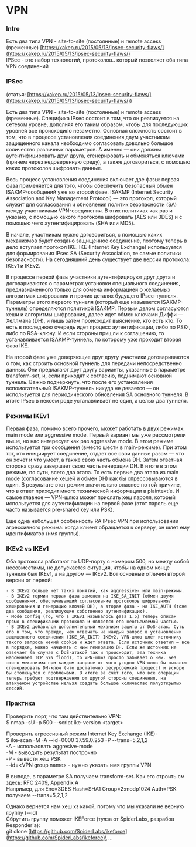 # VPN

### Intro

Есть два типа VPN - site-to-site (постоянные) и remote access (временные) [https://xakep.ru/2015/05/13/ipsec-security-flaws/](https://xakep.ru/2015/05/13/ipsec-security-flaws/) \
IPSec - это набор технологий, протоколов.. который позволяет оба типа VPN соединений

### IPSec

(статья: [https://xakep.ru/2015/05/13/ipsec-security-flaws/](https://xakep.ru/2015/05/13/ipsec-security-flaws/))

Есть два типа VPN - site-to-site (постоянные) и remote access (временные). Специфика IPsec состоит в том, что он реализуется на сетевом уровне, дополняя его таким образом, чтобы для последующих уровней все происходило незаметно. Основная сложность состоит в том, что в процессе установления соединения двум участникам защищенного канала необходимо согласовать довольно большое количество различных параметров. А именно — они должны аутентифицировать друг друга, сгенерировать и обменяться ключами (причем через недоверенную среду), а также договориться, с помощью каких протоколов шифровать данные.

Весь процесс установления соединения включает две фазы: первая фаза применяется для того, чтобы обеспечить безопасный обмен ISAKMP-сообщений уже во второй фазе. ISAKMP (Internet Security Association and Key Management Protocol) — это протокол, который служит для согласования и обновления политик безопасности (SA) между участниками VPN-соединения. В этих политиках как раз и указано, с помощью какого протокола шифровать (AES или 3DES) и с помощью чего аутентифицировать (SHA или MD5).

В начале, участникам нужно договориться, с помощью каких механизмов будет создано защищенное соединение, поэтому теперь в дело вступает протокол IKE. IKE (Internet Key Exchange) используется для формирования IPsec SA (Security Association, те самые политики безопасности). На сегодняшний день существует две версии протокола: IKEv1 и IKEv2.

В процессе первой фазы участники аутентифицируют друг друга и договариваются о параметрах установки специального соединения, предназначенного только для обмена информацией о желаемых алгоритмах шифрования и прочих деталях будущего IPsec-туннеля. Параметры этого первого туннеля (который еще называется ISAKMP-туннель) определяются политикой ISAKMP. Первым делом согласуются хеши и алгоритмы шифрования, далее идет обмен ключами Диффи — Хеллмана (DH), и лишь затем происходит выяснение, кто есть кто. То есть в последнюю очередь идет процесс аутентификации, либо по PSK-, либо по RSA-ключу. И если стороны пришли к соглашению, то устанавливается ISAKMP-туннель, по которому уже проходит вторая фаза IKE.

На второй фазе уже доверяющие друг другу участники договариваются о том, как строить основной туннель для передачи непосредственно данных. Они предлагают друг другу варианты, указанные в параметре transform-set, и, если приходят к согласию, поднимают основной туннель. Важно подчеркнуть, что после его установления вспомогательный ISAKMP-туннель никуда не девается — он используется для периодического обновления SA основного туннеля. В итоге IPsec в некоем роде устанавливает не один, а целых два туннеля.

### Режимы IKEv1

Первая фаза, помимо всего прочего, может работать в двух режимах: main mode или aggressive mode. Первый вариант мы уже рассмотрели выше, но нас интересует как раз aggressive mode. В этом режиме используется три сообщения (вместо шести в main-режиме). При этом тот, кто инициирует соединение, отдает все свои данные разом — что он хочет и что умеет, а также свою часть обмена DH. Затем ответная сторона сразу завершает свою часть генерации DH. В итоге в этом режиме, по сути, всего два этапа. То есть первые два этапа из main mode (согласование хешей и обмен DH) как бы спрессовываются в один. В результате этот режим значительно опаснее по той причине, что в ответ приходит много технической информации в plaintext’е. И самое главное — VPN-шлюз может прислать хеш пароля, который используется для аутентификации на первой фазе (этот пароль еще часто называется pre-shared key или PSK).

Еще одна небольшая особенность RA IPsec VPN при использовании агрессивного режима: когда клиент обращается к серверу, он шлет ему идентификатор (имя группы).

### IKEv2 vs IKEv1

Оба протокола работают по UDP-порту с номером 500, но между собой несовместимы, не допускается ситуация, чтобы на одном конце туннеля был IKEv1, а на другом — IKEv2. Вот основные отличия второй версии от первой:

```
- В IKEv2 больше нет таких понятий, как aggressive- или main-режимы.
- В IKEv2 термин первая фаза заменен на IKE_SA_INIT (обмен двумя сообщениями, обеспечивающий согласование протоколов шифрования/хеширования и генерацию ключей DH), а вторая фаза - на IKE_AUTH (тоже два сообщения, реализующие собственно аутентификацию).
- Mode Config (то, что в IKEv1 называлось фаза 1.5) теперь описан прямо в спецификации протокола и является его неотъемлемой частью.
- В IKEv2 добавился дополнительный механизм защиты от DoS-атак. Суть его в том, что прежде, чем отвечать на каждый запрос в установлении защищенного соединения (IKE_SA_INIT) IKEv2, VPN-шлюз шлет источнику такого запроса некий cookie и ждет ответа. Если источник ответил — все в порядке, можно начинать с ним генерацию DH. Если же источник не отвечает (в случае с DoS-атакой так и происходит, эта техника напоминает TCP SYN flood), то VPN-шлюз просто забывает о нем. Без этого механизма при каждом запросе от кого угодно VPN-шлюз бы пытался сгенерировать DH-ключ (что достаточно ресурсоемкий процесс) и вскоре бы столкнулся с проблемами. В итоге за счет того, что все операции теперь требуют подтверждения от другой стороны соединения, на атакуемом устройстве нельзя создать большое количество полуоткрытых сессий.
```

### Практика

Проверить порт, что там действительно VPN:\
$ nmap -sU -p 500 --script ike-version \<target>

Проверить агрессивный режим Internet Key Exchange (IKE):\
$ ike-scan -M -A --id=0000 37.59.0.253 -P --trans=5,2,1,2\
\-A - использовать aggresive-mode\
\-M - выводить результат построчно\
\-P - вывести хеш PSK\
\--id=\<VPN group name> - нужно указать имя группы VPN

В выводе, в параметре SA получаем transform-set. Как его строить см здесь: RFC 2409, Appendix A\
Например, для Enc=3DES Hash=SHA1 Group=2:modp1024 Auth=PSK получаем --trans=5,2,1,2

Однако вернется нам хеш хз какой, потому что мы указали не верную группу (--id)\
Сбрутить группу поможет IKEForce (тулза от SpiderLabs, разрабов Responder'а):\
git clone [https://github.com/SpiderLabs/ikeforce](https://github.com/SpiderLabs/ikeforce)\
...
